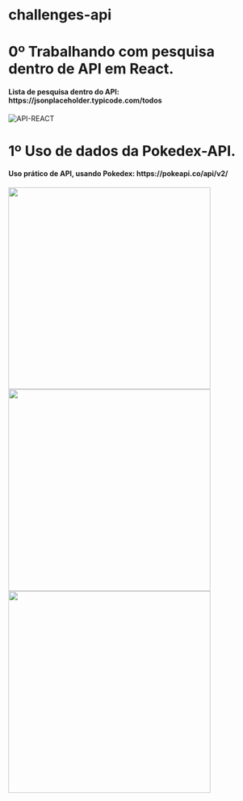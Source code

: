# challenges-api

# 0º Trabalhando com pesquisa dentro de API em React.

<h4>Lista de pesquisa dentro do API: https://jsonplaceholder.typicode.com/todos</h4>

![API-REACT](https://github.com/matheus2997/challenges-api/assets/127162613/fbccf653-c3ce-4516-916d-fd58b90cc8e7)

# 1º Uso de dados da Pokedex-API.

<h4>Uso prático de API, usando Pokedex: https://pokeapi.co/api/v2/</h4>
<div>
  <img src="https://github.com/matheus2997/challenges-api/assets/127162613/27f988c0-e4cd-41b3-ad49-2f2e638d4d75" width="400px"/>
  <img src="https://github.com/matheus2997/challenges-api/assets/127162613/2e35c965-f931-47a8-85f7-def7cabfe8f8" width="400px"/>
  <img src="https://github.com/matheus2997/challenges-api/assets/127162613/49800f21-fec2-4604-810c-113faf7354d7" width="400px"/>
</div>



